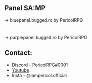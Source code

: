 ## Panel SA:MP

-> bluepanel.bugged.ro by PericolRPG
#
-> purplepanel.bugged.ro by PericolRPG


## Contact:
- Discord - PericolRPG#0001
- [Youtube](https://youtube.com/PericolRPG)
- Insta - @iampericol.official